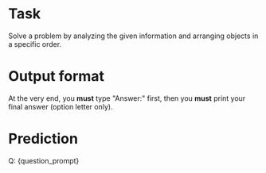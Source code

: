 # Task
Solve a problem by analyzing the given information and arranging objects in a specific order.

# Output format
At the very end, you **must** type "Answer:" first, then you **must** print your final answer (option letter only).

# Prediction
Q: {question_prompt}